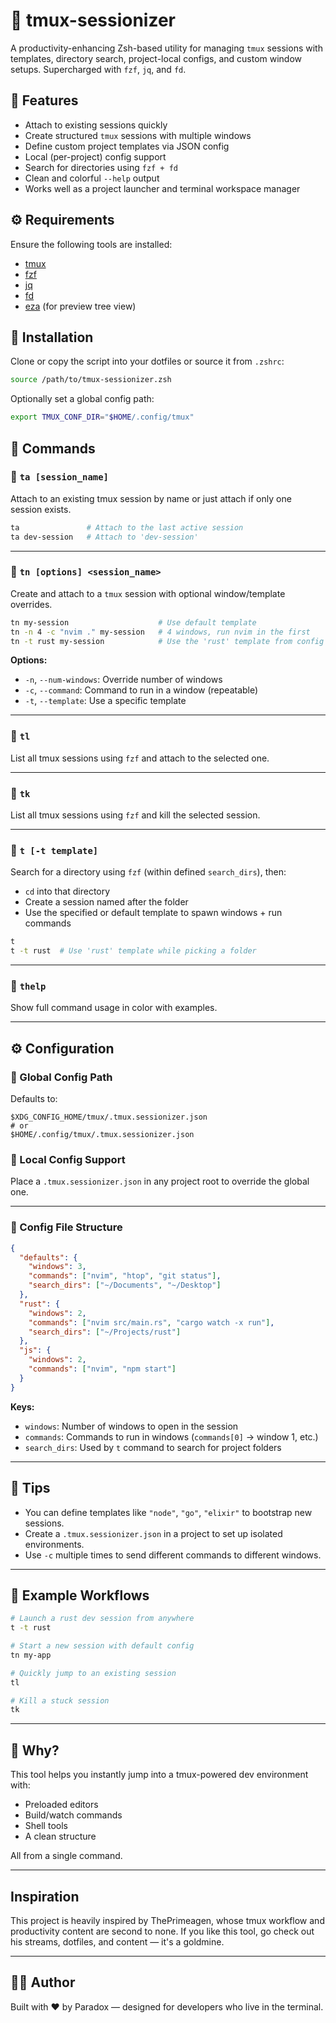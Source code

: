 # 🧠 tmux-sessionizer

A productivity-enhancing Zsh-based utility for managing `tmux` sessions with templates, directory search, project-local configs, and custom window setups. Supercharged with `fzf`, `jq`, and `fd`.

## 📌 Features

- Attach to existing sessions quickly
- Create structured `tmux` sessions with multiple windows
- Define custom project templates via JSON config
- Local (per-project) config support
- Search for directories using `fzf + fd`
- Clean and colorful `--help` output
- Works well as a project launcher and terminal workspace manager

## ⚙️ Requirements

Ensure the following tools are installed:

- [tmux](https://github.com/tmux/tmux)
- [fzf](https://github.com/junegunn/fzf)
- [jq](https://stedolan.github.io/jq/)
- [fd](https://github.com/sharkdp/fd)
- [eza](https://github.com/eza-community/eza) (for preview tree view)

## 📁 Installation

Clone or copy the script into your dotfiles or source it from `.zshrc`:

```sh
source /path/to/tmux-sessionizer.zsh
```

Optionally set a global config path:

```sh
export TMUX_CONF_DIR="$HOME/.config/tmux"
```

## 🧪 Commands

### 🔹 `ta [session_name]`

Attach to an existing tmux session by name or just attach if only one session exists.

```sh
ta               # Attach to the last active session
ta dev-session   # Attach to 'dev-session'
```

---

### 🔹 `tn [options] <session_name>`

Create and attach to a `tmux` session with optional window/template overrides.

```sh
tn my-session                    # Use default template
tn -n 4 -c "nvim ." my-session   # 4 windows, run nvim in the first
tn -t rust my-session            # Use the 'rust' template from config
```

**Options:**

- `-n`, `--num-windows`: Override number of windows
- `-c`, `--command`: Command to run in a window (repeatable)
- `-t`, `--template`: Use a specific template

---

### 🔹 `tl`

List all tmux sessions using `fzf` and attach to the selected one.

---

### 🔹 `tk`

List all tmux sessions using `fzf` and kill the selected session.

---

### 🔹 `t [-t template]`

Search for a directory using `fzf` (within defined `search_dirs`), then:

- `cd` into that directory
- Create a session named after the folder
- Use the specified or default template to spawn windows + run commands

```sh
t
t -t rust  # Use 'rust' template while picking a folder
```

---

### 🔹 `thelp`

Show full command usage in color with examples.

---

## ⚙️ Configuration

### 🔸 Global Config Path

Defaults to:

```text
$XDG_CONFIG_HOME/tmux/.tmux.sessionizer.json
# or
$HOME/.config/tmux/.tmux.sessionizer.json
```

### 🔸 Local Config Support

Place a `.tmux.sessionizer.json` in any project root to override the global one.

---

### 🧾 Config File Structure

```json
{
  "defaults": {
    "windows": 3,
    "commands": ["nvim", "htop", "git status"],
    "search_dirs": ["~/Documents", "~/Desktop"]
  },
  "rust": {
    "windows": 2,
    "commands": ["nvim src/main.rs", "cargo watch -x run"],
    "search_dirs": ["~/Projects/rust"]
  },
  "js": {
    "windows": 2,
    "commands": ["nvim", "npm start"]
  }
}
```

**Keys:**

- `windows`: Number of windows to open in the session
- `commands`: Commands to run in windows (`commands[0]` → window 1, etc.)
- `search_dirs`: Used by `t` command to search for project folders

---

## 🧠 Tips

- You can define templates like `"node"`, `"go"`, `"elixir"` to bootstrap new sessions.
- Create a `.tmux.sessionizer.json` in a project to set up isolated environments.
- Use `-c` multiple times to send different commands to different windows.

---

## 📌 Example Workflows

```sh
# Launch a rust dev session from anywhere
t -t rust

# Start a new session with default config
tn my-app

# Quickly jump to an existing session
tl

# Kill a stuck session
tk
```

---

## 🤯 Why?

This tool helps you instantly jump into a tmux-powered dev environment with:

- Preloaded editors
- Build/watch commands
- Shell tools
- A clean structure

All from a single command.

---

## Inspiration

This project is heavily inspired by ThePrimeagen, whose tmux workflow and productivity content are second to none.
If you like this tool, go check out his streams, dotfiles, and content — it's a goldmine.

---

## 🧑‍💻 Author

Built with ❤️ by Paradox — designed for developers who live in the terminal.

